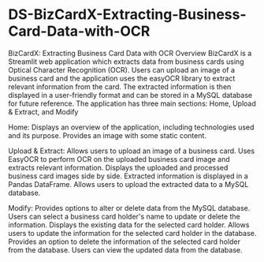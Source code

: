 # DS-BizCardX-Extracting-Business-Card-Data-with-OCR
BizCardX: Extracting Business Card Data with OCR Overview BizCardX is a Streamlit web application which extracts data from business cards using Optical Character Recognition (OCR). Users can upload an image of a business card and the application uses the easyOCR library to extract relevant information from the card. The extracted information is then displayed in a user-friendly format and can be stored in a MySQL database for future reference.
The application has three main sections: Home, Upload & Extract, and Modify

Home:
Displays an overview of the application, including technologies used and its purpose.
Provides an image with some static content.

Upload & Extract:
Allows users to upload an image of a business card.
Uses EasyOCR to perform OCR on the uploaded business card image and extracts relevant information.
Displays the uploaded and processed business card images side by side.
Extracted information is displayed in a Pandas DataFrame.
Allows users to upload the extracted data to a MySQL database.

Modify:
Provides options to alter or delete data from the MySQL database.
Users can select a business card holder's name to update or delete the information.
Displays the existing data for the selected card holder.
Allows users to update the information for the selected card holder in the database.
Provides an option to delete the information of the selected card holder from the database.
Users can view the updated data from the database.
